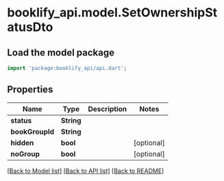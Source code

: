 # booklify_api.model.SetOwnershipStatusDto

## Load the model package
```dart
import 'package:booklify_api/api.dart';
```

## Properties
Name | Type | Description | Notes
------------ | ------------- | ------------- | -------------
**status** | **String** |  | 
**bookGroupId** | **String** |  | 
**hidden** | **bool** |  | [optional] 
**noGroup** | **bool** |  | [optional] 

[[Back to Model list]](../README.md#documentation-for-models) [[Back to API list]](../README.md#documentation-for-api-endpoints) [[Back to README]](../README.md)


